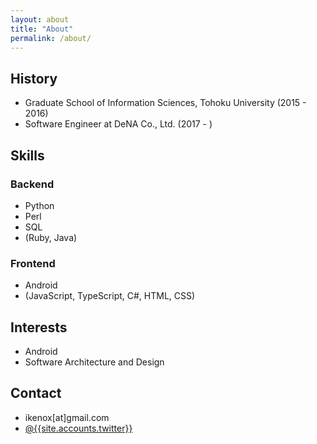 ```yaml
---
layout: about
title: "About"
permalink: /about/
---
```

## History

- Graduate School of Information Sciences, Tohoku University (2015 - 2016)
- Software Engineer at DeNA Co., Ltd. (2017 - )

## Skills

### Backend

- Python
- Perl
- SQL
- (Ruby, Java)

### Frontend

- Android
- (JavaScript, TypeScript, C#, HTML, CSS)

## Interests

- Android
- Software Architecture and Design

## Contact

- <i class="fa fa-envelope" aria-hidden="true"></i> ikenox[at]gmail.com
- <i class="fa fa-twitter" aria-hidden="true"></i> [ @{{site.accounts.twitter}} ]( https://twitter.com/{{site.accounts.twitter}} )

